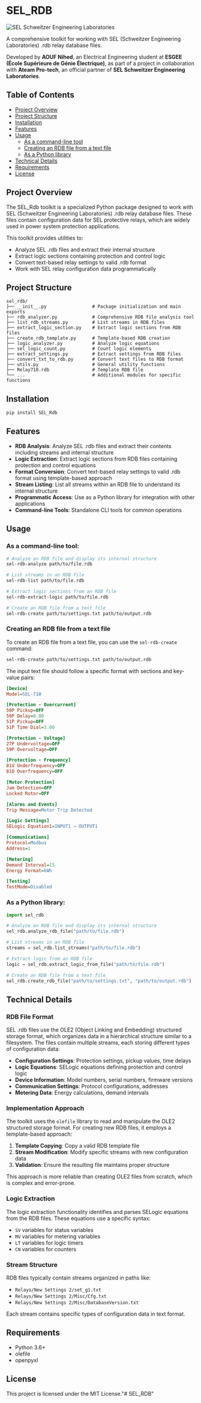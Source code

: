 # SEL_RDB


![SEL Schweitzer Engineering Laboratories](https://www.selinc.com/images/logos/sel-logo.svg)

A comprehensive toolkit for working with SEL (Schweitzer Engineering Laboratories) .rdb relay database files.

Developed by **AOUF Nihed**, an Electrical Engineering student at **ESGEE (École Supérieure de Génie Électrique)**, as part of a project in collaboration with **Ateam Pro-tech**, an official partner of **SEL Schweitzer Engineering Laboratories**.

## Table of Contents

- [Project Overview](#project-overview)
- [Project Structure](#project-structure)
- [Installation](#installation)
- [Features](#features)
- [Usage](#usage)
  - [As a command-line tool](#as-a-command-line-tool)
  - [Creating an RDB file from a text file](#creating-an-rdb-file-from-a-text-file)
  - [As a Python library](#as-a-python-library)
- [Technical Details](#technical-details)
- [Requirements](#requirements)
- [License](#license)

## Project Overview

The SEL_Rdb toolkit is a specialized Python package designed to work with SEL (Schweitzer Engineering Laboratories) .rdb relay database files. These files contain configuration data for SEL protective relays, which are widely used in power system protection applications.

This toolkit provides utilities to:
- Analyze SEL .rdb files and extract their internal structure
- Extract logic sections containing protection and control logic
- Convert text-based relay settings to valid .rdb format
- Work with SEL relay configuration data programmatically

## Project Structure

```
sel_rdb/
├── __init__.py                 # Package initialization and main exports
├── rdb_analyzer.py             # Comprehensive RDB file analysis tool
├── list_rdb_streams.py         # List streams in RDB files
├── extract_logic_section.py    # Extract logic sections from RDB files
├── create_rdb_template.py      # Template-based RDB creation
├── logic_analyzer.py           # Analyze logic equations
├── sel_logic_count.py          # Count logic elements
├── extract_settings.py         # Extract settings from RDB files
├── convert_txt_to_rdb.py       # Convert text files to RDB format
├── utils.py                    # General utility functions
├── Relay710.rdb                # Template RDB file
└── ...                         # Additional modules for specific functions
```

## Installation

```bash
pip install SEL_Rdb
```

## Features

- **RDB Analysis**: Analyze SEL .rdb files and extract their contents including streams and internal structure
- **Logic Extraction**: Extract logic sections from RDB files containing protection and control equations
- **Format Conversion**: Convert text-based relay settings to valid .rdb format using template-based approach
- **Stream Listing**: List all streams within an RDB file to understand its internal structure
- **Programmatic Access**: Use as a Python library for integration with other applications
- **Command-line Tools**: Standalone CLI tools for common operations

## Usage

### As a command-line tool:

```bash
# Analyze an RDB file and display its internal structure
sel-rdb-analyze path/to/file.rdb

# List streams in an RDB file
sel-rdb-list path/to/file.rdb

# Extract logic sections from an RDB file
sel-rdb-extract-logic path/to/file.rdb

# Create an RDB file from a text file
sel-rdb-create path/to/settings.txt path/to/output.rdb
```

### Creating an RDB file from a text file

To create an RDB file from a text file, you can use the `sel-rdb-create` command:

```bash
sel-rdb-create path/to/settings.txt path/to/output.rdb
```

The input text file should follow a specific format with sections and key-value pairs:

```ini
[Device]
Model=SEL-710

[Protection - Overcurrent]
50P Pickup=OFF
50P Delay=0.00
51P Pickup=OFF
51P Time Dial=3.00

[Protection - Voltage]
27P Undervoltage=OFF
59P Overvoltage=OFF

[Protection - Frequency]
81U Underfrequency=OFF
81O Overfrequency=OFF

[Motor Protection]
Jam Detection=OFF
Locked Rotor=OFF

[Alarms and Events]
Trip Message=Motor Trip Detected

[Logic Settings]
SELogic Equation1=INPUT1 → OUTPUT1

[Communications]
Protocol=Modbus
Address=1

[Metering]
Demand Interval=15
Energy Format=kWh

[Testing]
TestMode=Disabled
```

### As a Python library:

```python
import sel_rdb

# Analyze an RDB file and display its internal structure
sel_rdb.analyze_rdb_file("path/to/file.rdb")

# List streams in an RDB file
streams = sel_rdb.list_streams("path/to/file.rdb")

# Extract logic from an RDB file
logic = sel_rdb.extract_logic_from_file("path/to/file.rdb")

# Create an RDB file from a text file
sel_rdb.create_rdb_file("path/to/settings.txt", "path/to/output.rdb")
```

## Technical Details

### RDB File Format

SEL .rdb files use the OLE2 (Object Linking and Embedding) structured storage format, which organizes data in a hierarchical structure similar to a filesystem. The files contain multiple streams, each storing different types of configuration data:

- **Configuration Settings**: Protection settings, pickup values, time delays
- **Logic Equations**: SELogic equations defining protection and control logic
- **Device Information**: Model numbers, serial numbers, firmware versions
- **Communication Settings**: Protocol configurations, addresses
- **Metering Data**: Energy calculations, demand intervals

### Implementation Approach

The toolkit uses the `olefile` library to read and manipulate the OLE2 structured storage format. For creating new RDB files, it employs a template-based approach:

1. **Template Copying**: Copy a valid RDB template file
2. **Stream Modification**: Modify specific streams with new configuration data
3. **Validation**: Ensure the resulting file maintains proper structure

This approach is more reliable than creating OLE2 files from scratch, which is complex and error-prone.

### Logic Extraction

The logic extraction functionality identifies and parses SELogic equations from the RDB files. These equations use a specific syntax:
- `SV` variables for status variables
- `MV` variables for metering variables
- `LT` variables for logic timers
- `CN` variables for counters

### Stream Structure

RDB files typically contain streams organized in paths like:
- `Relays/New Settings 2/set_g1.txt`
- `Relays/New Settings 2/Misc/Cfg.txt`
- `Relays/New Settings 2/Misc/DatabaseVersion.txt`

Each stream contains specific types of configuration data in text format.

## Requirements

- Python 3.6+
- olefile
- openpyxl

## License

This project is licensed under the MIT License."# SEL_RDB"  
